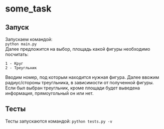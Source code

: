 # some_task
## Запуск
Запускаем командой:  
`python main.py`  
Далее предложится на выбор, площадь какой фигуры необходимо посчитать:
```
1 - Круг
2 - Треугльник
```
Вводим номер, под которым находится нужная фигура. Далее ввожим радиус/стороны треугльника, в зависимости от полученной фигуры. Если был выбран треугльник, кроме площади будет выведена информация, прямоугольный он или нет.
## Тесты
Тесты запускаются командой:
`python tests.py -v`
